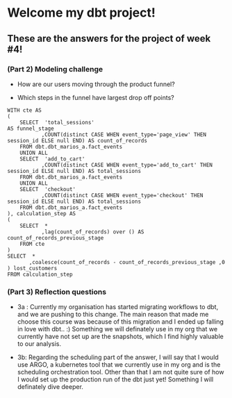 # Welcome my dbt project!
## These are the answers for the project of week #4!
### (Part 2) Modeling challenge

- How are our users moving through the product funnel?

- Which steps in the funnel have largest drop off points?

```
WITH cte AS
(
	SELECT  'total_sessions'                                                               AS funnel_stage
	       ,COUNT(distinct CASE WHEN event_type='page_view' THEN session_id ELSE null END) AS count_of_records
	FROM dbt.dbt_marios_a.fact_events
	UNION ALL
	SELECT  'add_to_cart'
	       ,COUNT(distinct CASE WHEN event_type='add_to_cart' THEN session_id ELSE null END) AS total_sessions
	FROM dbt.dbt_marios_a.fact_events
	UNION ALL
	SELECT  'checkout'
	       ,COUNT(distinct CASE WHEN event_type='checkout' THEN session_id ELSE null END) AS total_sessions
	FROM dbt.dbt_marios_a.fact_events
), calculation_step AS
(
	SELECT  *
	       ,lag(count_of_records) over () AS count_of_records_previous_stage
	FROM cte
)
SELECT  *
       ,coalesce(count_of_records - count_of_records_previous_stage ,0 ) lost_customers
FROM calculation_step

```
### (Part 3) Reflection questions 

- 3a : Currently my organisation has started migrating workflows to dbt, and we are pushing to this change. 
The main reason that made me choose this course was because of this migration and I ended up falling in love with dbt.. :) 
Something we will definately use in my org that we currently have not set up are the snapshots, which I find highly valuable to our analysis.

- 3b: Regarding the scheduling part of the answer, I will say that I would use ARGO, a kubernetes tool that we currently use in my org and is the scheduling orchestration tool. 
Other than that I am not quite sure of how I would set up the production run of the dbt just yet! Something I will definately dive deeper.